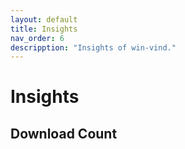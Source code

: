 ```yaml
---
layout: default
title: Insights  
nav_order: 6  
descripption: "Insights of win-vind."  
---  
```


# Insights  

## Download Count  

<canvas id="dl_count"></canvas>  

<script src="https://cdnjs.cloudflare.com/ajax/libs/Chart.js/2.9.4/Chart.min.js"></script>  

<br>    

<script>  
var request = new XMLHttpRequest();
request.open('GET', 'https://api.github.com/repos/pit-ray/win-vind/releases');  

request.onreadystatechange = function() {
  var names = [];
  var counts = [];
  
  if(request.readyState == 4) {
    if (request.status == 200) {
      var data = JSON.parse(request.responseText);
      for(var item of data) {
        var splited = item.name.split['.'] ;
        console.log(splited) ;
        var version = splited[0] + '.' + splited[1] + '.x' ;
        console.log(version) ;
        
        console.log(names) ;
      　var idx = names.indexOf(version) ;
        console.log(idx) ;
        if(idx == -1) { //new
          idx = names.length ;
          names.push(version);
        }

        var cnt = 0 ;
        for(var a of item.assets) {
          cnt += a.download_count;
        }
        
        if(idx == -1) {
          counts.push(cnt);
        }
        else {
          counts[idx] += cnt ;
        }
      }
    }
  }
  
  const ctx = document.getElementById('dl_count');
  const chart = new Chart(ctx, {
    type: 'line',
    data: {
      labels: names.reverse(),
      datasets: [
        {
          label: 'count',
          data: counts.reverse()
        }
      ]
    },
    options: {
         legend: {
            display: false
         }
    }
  });
} ;
request.send();
</script>

